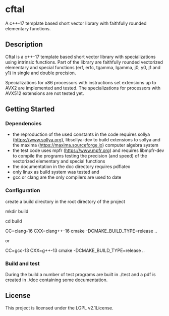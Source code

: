 # cftal

A c++-17 template based short vector library with faithfully rounded elementary
functions.

## Description

Cftal is a c++-17 template based short vector library with specializations
using intrinsic functions.
Part of the library are faithfully rounded vectorized elementary and
special functions (erf, erfc, tgamma, lgamma, j0, y0, j1 and y1) in
single and double precision.

Specializations for x86 processors with instructions set extensions up to AVX2
are implemented and tested.
The specializations for processors with AVX512 extensions are not tested yet.

## Getting Started

### Dependencies

- the reproduction of the used constants in the code requires
  sollya (https://www.sollya.org), libsollya-dev to build
  extensions to sollya and the maxima (https://maxima.sourceforge.io)
  computer algebra system
- the test code uses mpfr (https://www.mpfr.org) and requires
  libmpfr-dev to compile the programs testing the precision (and speed)
  of the vectorized elementary and special functions
- the documentation in the doc directory requires pdflatex
- only linux as build system was tested and
- gcc or clang are the only compilers are used to date

### Configuration

create a build directory in the root directory of the project

mkdir build

cd build

CC=clang-16 CXX=clang++-16 cmake -DCMAKE_BUILD_TYPE=release ..

or

CC=gcc-13 CXX=g++-13 cmake -DCMAKE_BUILD_TYPE=release ..

### Build and test

During the build a number of test programs are built in ./test and
a pdf is created in ./doc containing some documentation.

## License

This project is licensed under the LGPL v2.1License.
